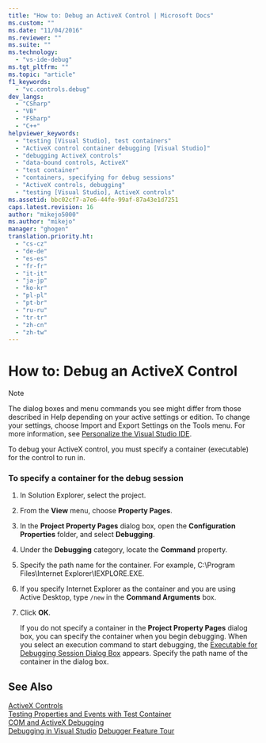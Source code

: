 ```yaml
---
title: "How to: Debug an ActiveX Control | Microsoft Docs"
ms.custom: ""
ms.date: "11/04/2016"
ms.reviewer: ""
ms.suite: ""
ms.technology: 
  - "vs-ide-debug"
ms.tgt_pltfrm: ""
ms.topic: "article"
f1_keywords: 
  - "vc.controls.debug"
dev_langs: 
  - "CSharp"
  - "VB"
  - "FSharp"
  - "C++"
helpviewer_keywords: 
  - "testing [Visual Studio], test containers"
  - "ActiveX control container debugging [Visual Studio]"
  - "debugging ActiveX controls"
  - "data-bound controls, ActiveX"
  - "test container"
  - "containers, specifying for debug sessions"
  - "ActiveX controls, debugging"
  - "testing [Visual Studio], ActiveX controls"
ms.assetid: bbc02cf7-a7e6-44fe-99af-87a43e1d7251
caps.latest.revision: 16
author: "mikejo5000"
ms.author: "mikejo"
manager: "ghogen"
translation.priority.ht: 
  - "cs-cz"
  - "de-de"
  - "es-es"
  - "fr-fr"
  - "it-it"
  - "ja-jp"
  - "ko-kr"
  - "pl-pl"
  - "pt-br"
  - "ru-ru"
  - "tr-tr"
  - "zh-cn"
  - "zh-tw"
---
```

# How to: Debug an ActiveX Control
> [!NOTE]
>  The dialog boxes and menu commands you see might differ from those described in Help depending on your active settings or edition. To change your settings, choose Import and Export Settings on the Tools menu. For more information, see [Personalize the Visual Studio IDE](../ide/personalizing-the-visual-studio-ide.md).  
  
 To debug your ActiveX control, you must specify a container (executable) for the control to run in.  
  
### To specify a container for the debug session  
  
1.  In Solution Explorer, select the project.  
  
2.  From the **View** menu, choose **Property Pages**.  
  
3.  In the **Project Property Pages** dialog box, open the **Configuration Properties** folder, and select **Debugging**.  
  
4.  Under the **Debugging** category, locate the **Command** property.  
  
5.  Specify the path name for the container. For example, C:\Program Files\Internet Explorer\IEXPLORE.EXE.  
  
6.  If you specify Internet Explorer as the container and you are using Active Desktop, type `/new` in the **Command Arguments** box.  
  
7.  Click **OK**.  
  
     If you do not specify a container in the **Project Property Pages** dialog box, you can specify the container when you begin debugging. When you select an execution command to start debugging, the [Executable for Debugging Session Dialog Box](../debugger/executable-for-debugging-session-dialog-box.md) appears. Specify the path name of the container in the dialog box.  
  
## See Also  
 [ActiveX Controls](/cpp/mfc/activex-controls)   
 [Testing Properties and Events with Test Container](/cpp/mfc/testing-properties-and-events-with-test-container)   
 [COM and ActiveX Debugging](../debugger/com-and-activex-debugging.md)   
 [Debugging in Visual Studio](../debugger/index.md)
 [Debugger Feature Tour](../debugger/debugger-feature-tour.md)